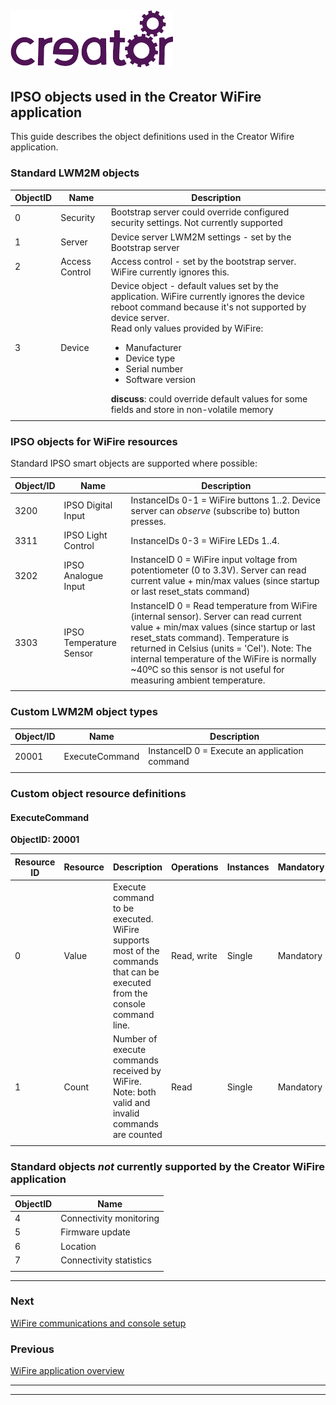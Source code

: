 ﻿
![](../img.png)
----
## IPSO objects used in the Creator WiFire application 

This guide describes the object definitions used in the Creator Wifire application.  

### Standard LWM2M objects  


| ObjectID | Name | Description |
|-----|-----|-----|
| 0 | Security | Bootstrap server could override configured security settings. Not currently supported |
| 1 | Server | Device server LWM2M settings - set by the Bootstrap server |
| 2 | Access Control | Access control - set by the bootstrap server. WiFire currently ignores this. |
| 3 | Device | Device object - default values set by the application. WiFire currently ignores the device reboot command because it's not supported by device server.<br>Read only values provided by WiFire: <ul><li>Manufacturer</li><li>Device type</li><li>Serial number</li><li>Software version</li></ul>**discuss**: could override default values for some fields and store in non-volatile memory |  
||||  


### IPSO objects for WiFire resources  
Standard IPSO smart objects are supported where possible:  

| Object/ID | Name | Description |  
|-----|-----|-----|  
| 3200 | IPSO Digital Input | InstanceIDs 0-1 = WiFire buttons 1..2. Device server can *observe* (subscribe to) button presses. |  
| 3311 | IPSO Light Control | InstanceIDs 0-3 = WiFire LEDs 1..4. |  
| 3202 | IPSO Analogue Input | InstanceID 0 = WiFire input voltage from potentiometer (0 to 3.3V). Server can read current value + min/max values (since startup or last reset_stats command) |  
| 3303 | IPSO Temperature Sensor | InstanceID 0 = Read temperature from WiFire (internal sensor). Server can read current value + min/max values (since startup or last reset_stats command). Temperature is returned in Celsius (units = 'Cel'). Note: The internal temperature of the WiFire is normally ~40ºC so this sensor is not useful for measuring ambient temperature.|  
||||  
 

 
### Custom LWM2M object types  

  

| Object/ID | Name | Description |  
|-----|-----|-----|
| 20001 | ExecuteCommand | InstanceID 0 = Execute an application command |  
||||  


 
### Custom object resource definitions


#### ExecuteCommand

**ObjectID: 20001** 
 
| Resource ID | Resource | Description | Operations | Instances | Mandatory | Type |  
|-----|-----|-----|-----|-----|-----|-----| 
| 0 | Value | Execute command to be executed. WiFire supports most of the commands that can be executed from the console command line. | Read, write | Single | Mandatory | String |  
| 1 | Count | Number of execute commands received by WiFire. Note: both valid and invalid commands are counted | Read |  Single | Mandatory | Integer |  
||||||||  


### Standard objects *not* currently supported by the Creator WiFire application  

| ObjectID | Name |  
|-----|-----|  
| 4 | Connectivity monitoring |  
| 5 | Firmware update |  
| 6 | Location |  
| 7 | Connectivity statistics |  
|||  

----

### Next  

[WiFire communications and console setup](wiFireHardwareSetup.md) 

### Previous  

[WiFire application overview](wiFireApp.md)  

----

----




